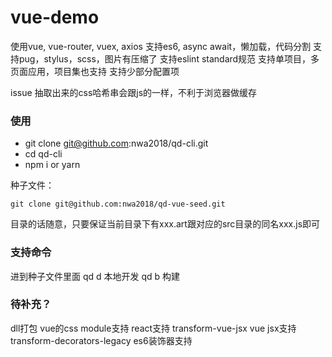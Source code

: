 # vue-demo

使用vue, vue-router, vuex, axios
支持es6, async await，懒加载，代码分割
支持pug，stylus，scss，图片有压缩了
支持eslint standard规范
支持单项目，多页面应用，项目集也支持
支持少部分配置项

issue
抽取出来的css哈希串会跟js的一样，不利于浏览器做缓存


### 使用
- git clone git@github.com:nwa2018/qd-cli.git
- cd qd-cli
- npm i or yarn

种子文件：
```
git clone git@github.com:nwa2018/qd-vue-seed.git
```
目录的话随意，只要保证当前目录下有xxx.art跟对应的src目录的同名xxx.js即可

### 支持命令
进到种子文件里面
qd d 本地开发
qd b 构建

### 待补充？
dll打包
vue的css module支持
react支持
transform-vue-jsx vue jsx支持
transform-decorators-legacy es6装饰器支持
